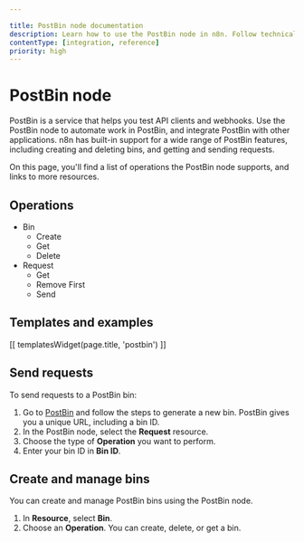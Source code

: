 ```yaml
---

title: PostBin node documentation
description: Learn how to use the PostBin node in n8n. Follow technical documentation to integrate PostBin node into your workflows.
contentType: [integration, reference]
priority: high
---
```


# PostBin node

PostBin is a service that helps you test API clients and webhooks. Use the PostBin node to automate work in PostBin, and integrate PostBin with other applications. n8n has built-in support for a wide range of PostBin features, including creating and deleting bins, and getting and sending requests. 

On this page, you'll find a list of operations the PostBin node supports, and links to more resources.

## Operations

* Bin
	* Create
	* Get
	* Delete
* Request
	* Get
	* Remove First
	* Send

## Templates and examples

<!-- see https://www.notion.so/n8n/Pull-in-templates-for-the-integrations-pages-37c716837b804d30a33b47475f6e3780 -->
[[ templatesWidget(page.title, 'postbin') ]]

## Send requests

To send requests to a PostBin bin:

1. Go to [PostBin](https://www.toptal.com/developers/postbin/) and follow the steps to generate a new bin. PostBin gives you a unique URL, including a bin ID.
2. In the PostBin node, select the **Request** resource.
3. Choose the type of **Operation** you want to perform.
4. Enter your bin ID in **Bin ID**.

## Create and manage bins

You can create and manage PostBin bins using the PostBin node. 

1. In **Resource**, select **Bin**.
2. Choose an **Operation**. You can create, delete, or get a bin.
